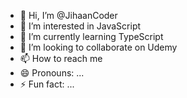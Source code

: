 - 👋 Hi, I’m @JihaanCoder
- 👀 I’m interested in JavaScript
- 🌱 I’m currently learning TypeScript
- 💞️ I’m looking to collaborate on Udemy
- 📫 How to reach me 
- 😄 Pronouns: ...
- ⚡ Fun fact: ...

<!---
JihaanCoder/JihaanCoder is a ✨ special ✨ repository because its `README.md` (this file) appears on your GitHub profile.
You can click the Preview link to take a look at your changes.
--->
